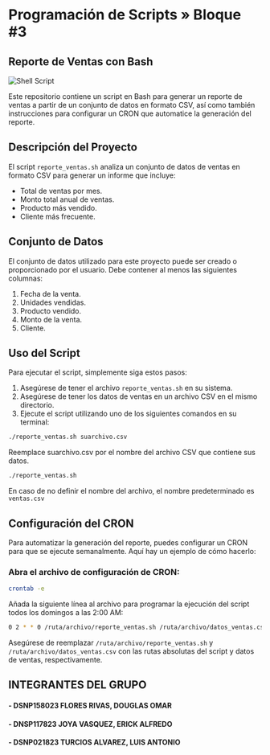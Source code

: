 # Programación de Scripts » Bloque #3
## Reporte de Ventas con Bash
![Shell Script](https://img.shields.io/badge/shell_script-%23121011.svg?style=for-the-badge&logo=gnu-bash&logoColor=white)

Este repositorio contiene un script en Bash para generar un reporte de ventas a partir de un conjunto de datos en formato CSV, así como también instrucciones para configurar un CRON que automatice la generación del reporte.

## Descripción del Proyecto

El script `reporte_ventas.sh` analiza un conjunto de datos de ventas en formato CSV para generar un informe que incluye:

- Total de ventas por mes.
- Monto total anual de ventas.
- Producto más vendido.
- Cliente más frecuente.

## Conjunto de Datos

El conjunto de datos utilizado para este proyecto puede ser creado o proporcionado por el usuario. Debe contener al menos las siguientes columnas:

1. Fecha de la venta.
2. Unidades vendidas.
3. Producto vendido.
4. Monto de la venta.
5. Cliente.

## Uso del Script

Para ejecutar el script, simplemente siga estos pasos:

1. Asegúrese de tener el archivo `reporte_ventas.sh` en su sistema.
2. Asegúrese de tener los datos de ventas en un archivo CSV en el mismo directorio.
3. Ejecute el script utilizando uno de los siguientes comandos en su terminal:

```bash
./reporte_ventas.sh suarchivo.csv
```
Reemplace suarchivo.csv por el nombre del archivo CSV que contiene sus datos.

```bash
./reporte_ventas.sh
```
En caso de no definir el nombre del archivo, el nombre predeterminado es `ventas.csv`

## Configuración del CRON

Para automatizar la generación del reporte, puedes configurar un CRON para que se ejecute semanalmente. Aquí hay un ejemplo de cómo hacerlo:

### Abra el archivo de configuración de CRON:

```bash
crontab -e
```
Añada la siguiente línea al archivo para programar la ejecución del script todos los domingos a las 2:00 AM:

```bash
0 2 * * 0 /ruta/archivo/reporte_ventas.sh /ruta/archivo/datos_ventas.csv
```

Asegúrese de reemplazar `/ruta/archivo/reporte_ventas.sh` y `/ruta/archivo/datos_ventas.csv` con las rutas absolutas del script y datos de ventas, respectivamente.


## INTEGRANTES DEL GRUPO
#### - DSNP158023 FLORES RIVAS, DOUGLAS OMAR
#### - DNSP117823 JOYA VASQUEZ, ERICK ALFREDO
#### - DSNP021823 TURCIOS ALVAREZ, LUIS ANTONIO
